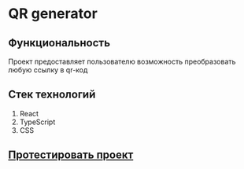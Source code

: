 # QR generator

## Функциональность

Проект предоставляет пользователю возможность преобразовать любую ссылку в qr-код

## Стек технологий

1. React
2. TypeScript
3. CSS

## [Протестировать проект](https://lokrand.github.io/qr-scanner/)
